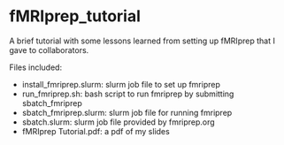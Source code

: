 # fMRIprep_tutorial
A brief tutorial with some lessons learned from setting up fMRIprep that I gave to collaborators.

Files included:
* install_fmriprep.slurm: slurm job file to set up fmriprep
* run_fmriprep.sh: bash script to run fmriprep by submitting sbatch_fmriprep
* sbatch_fmriprep.slurm: slurm job file for running fmriprep
* sbatch.slurm: slurm job file provided by fmriprep.org
* fMRIprep Tutorial.pdf: a pdf of my slides
